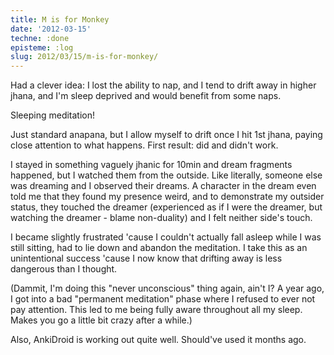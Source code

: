 ```yaml
---
title: M is for Monkey
date: '2012-03-15'
techne: :done
episteme: :log
slug: 2012/03/15/m-is-for-monkey/
---
```


Had a clever idea: I lost the ability to nap, and I tend to drift away in higher jhana, and I'm sleep deprived and would benefit from some naps.

Sleeping meditation!

Just standard anapana, but I allow myself to drift once I hit 1st jhana, paying close attention to what happens. First result: did and didn't work.

I stayed in something vaguely jhanic for 10min and dream fragments happened, but I watched them from the outside. Like literally, someone else was dreaming and I observed their dreams. A character in the dream even told me that they found my presence weird, and to demonstrate my outsider status, they touched the dreamer (experienced as if I were the dreamer, but watching the dreamer - blame non-duality) and I felt neither side's touch.

I became slightly frustrated 'cause I couldn't actually fall asleep while I was still sitting, had to lie down and abandon the meditation. I take this as an unintentional success 'cause I now know that drifting away is less dangerous than I thought.

(Dammit, I'm doing this "never unconscious" thing again, ain't I? A year ago, I got into a bad "permanent meditation" phase where I refused to ever not pay attention. This led to me being fully aware throughout all my sleep. Makes you go a little bit crazy after a while.)

Also, AnkiDroid is working out quite well. Should've used it months ago.